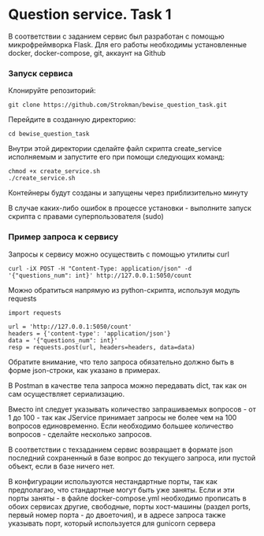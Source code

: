 # Question service. Task 1

В соответствии с заданием сервис был разработан с помощью микрофреймворка Flask.
Для его работы необходимы установленные docker, docker-compose, git, аккаунт на Github

### Запуск сервиса

Клонируйте репозиторий:

```
git clone https://github.com/Strokman/bewise_question_task.git
```

Перейдите в созданную директорию:

```
cd bewise_question_task
```

Внутри этой директории сделайте файл скрипта create_service
исполняемым и запустите его при помощи следующих команд:

```
chmod +x create_service.sh
./create_service.sh
```

Контейнеры будут созданы и запущены через приблизительно минуту

В случае каких-либо ошибок в процессе установки - выполните запуск скрипта с правами суперпользователя (sudo)

### Пример запроса к сервису

Запросы к сервису можно осуществить с помощью утилиты curl

```
curl -iX POST -H "Content-Type: application/json" -d '{"questions_num": int}' http://127.0.0.1:5050/count
```

Можно обратиться напрямую из python-скрипта, используя модуль requests

```
import requests

url = 'http://127.0.0.1:5050/count'
headers = {'content-type': 'application/json'}
data = '{"questions_num": int}'
resp = requests.post(url, headers=headers, data=data)
```
Обратите внимание, что тело запроса обязательно должно быть в форме json-строки, как указано в примерах.

В Postman в качестве тела запроса можно передавать dict, так как он сам осуществляет сериализацию.

Вместо int следует указывать количество запрашиваемых вопросов - от 1 до 100 - так как JService принимает запросы
не более чем на 100 вопросов единовременно. Если необходимо большее количество вопросов - сделайте несколько запросов.

В соответствии с техзаданием сервис возвращает в формате json последний сохраненный в базе вопрос до текущего запроса,
или пустой объект, если в базе ничего нет.

В конфигурации используютcя нестандартные порты, так как предполагаю, что стандартные могут быть уже заняты.
Если и эти порты заняты - в файле docker-compose.yml необходимо прописать в обоих сервисах другие, свободные,
порты хост-машины (раздел ports, первый номер порта - до двоеточия), и в адресе запроса также указывать порт, который
используется для gunicorn сервера


